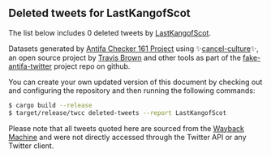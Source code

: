 ## Deleted tweets for LastKangofScot

The list below includes 0 deleted tweets by
[LastKangofScot](https://twitter.com/LastKangofScot).



Datasets generated by [Antifa Checker 161 Project](https://twitter.com/antifacheck161) using ✨[cancel-culture](https://github.com/travisbrown/cancel-culture)✨, an open source project by 
[Travis Brown](https://twitter.com/travisbrown) and other tools as part of the 
[fake-antifa-twitter](https://github.com/antifacheck161/fake-antifa-twitter) project repo on github.

You can create your own updated version of this document by checking out and configuring the
repository and then running the following commands:

```bash
$ cargo build --release
$ target/release/twcc deleted-tweets --report LastKangofScot
```

Please note that all tweets quoted here are sourced from the
[Wayback Machine](https://web.archive.org) and were not directly accessed through the Twitter API or
any Twitter client.

